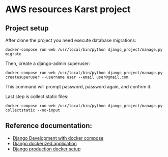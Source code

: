 # AWS resources Karst project

## Project setup

After clone the project you need execute database migrations:
```commandline
docker-compose run web /usr/local/bin/python django_project/manage.py migrate
```

Then, create a django-admin superuser:
```commandline
docker-compose run web /usr/local/bin/python django_project/manage.py createsuperuser --username user --email user@gmail.com
```
This command will prompt password, password again, and confirm it.

Last step is collect static files:
```commandline
docker-compose run web /usr/local/bin/python django_project/manage.py collectstatic --no-input
```

## Reference documentation:
* [Django Development with docker compose](https://realpython.com/django-development-with-docker-compose-and-machine/)
* [Django dockerized application](https://realpython.com/django-setup/)
* [Django production docker setup](https://testdriven.io/blog/dockerizing-django-with-postgres-gunicorn-and-nginx/)
